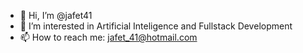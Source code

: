 - 👋 Hi, I’m @jafet41
- 👀 I’m interested in Artificial Inteligence and Fullstack Development
- 📫 How to reach me: jafet_41@hotmail.com

<!---
jafet41/jafet41 is a ✨ special ✨ repository because its `README.md` (this file) appears on your GitHub profile.
You can click the Preview link to take a look at your changes.
--->
